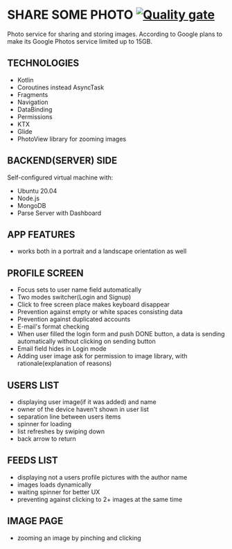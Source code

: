 # SHARE SOME PHOTO [![Quality gate](https://sonarcloud.io/api/project_badges/quality_gate?project=Harnet69_shareSomePhotos)](https://sonarcloud.io/dashboard?id=Harnet69_shareSomePhotos)
Photo service for sharing and storing images.
According to Google plans to make its Google Photos service limited up to 15GB.

## TECHNOLOGIES
- Kotlin
- Coroutines instead AsyncTask
- Fragments
- Navigation
- DataBinding
- Permissions
- KTX
- Glide
- PhotoView library for zooming images

## BACKEND(SERVER) SIDE
Self-configured virtual machine with:
- Ubuntu 20.04
- Node.js
- MongoDB
- Parse Server with Dashboard

## APP FEATURES
- works both in a portrait and a landscape orientation as well

## PROFILE SCREEN
- Focus sets to user name field automatically 
- Two modes switcher(Login and Signup)
- Click to free screen place makes keyboard disappear
- Prevention against empty or white spaces consisting data
- Prevention against duplicated accounts
- E-mail's format checking
- When user filled the login form and push DONE button, a data is sending automatically without clicking on sending button
- Email field hides in Login mode
- Adding user image ask for permission to image library, with rationale(explanation of reasons)

## USERS LIST
- displaying user image(if it was added) and name
- owner of the device haven't shown in user list
- separation line between users items
- spinner for loading
- list refreshes by swiping down
- back arrow to return

## FEEDS LIST
- displaying not a users profile pictures with the author name
- images loads dynamically
- waiting spinner for better UX
- preventing against clicking to 2+ images at the same time

## IMAGE PAGE
- zooming an image by pinching and clicking
